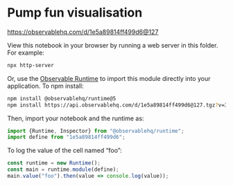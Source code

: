 # Pump fun visualisation

https://observablehq.com/d/1e5a89814ff499d6@127

View this notebook in your browser by running a web server in this folder. For
example:

~~~sh
npx http-server
~~~

Or, use the [Observable Runtime](https://github.com/observablehq/runtime) to
import this module directly into your application. To npm install:

~~~sh
npm install @observablehq/runtime@5
npm install https://api.observablehq.com/d/1e5a89814ff499d6@127.tgz?v=3
~~~

Then, import your notebook and the runtime as:

~~~js
import {Runtime, Inspector} from "@observablehq/runtime";
import define from "1e5a89814ff499d6";
~~~

To log the value of the cell named “foo”:

~~~js
const runtime = new Runtime();
const main = runtime.module(define);
main.value("foo").then(value => console.log(value));
~~~
